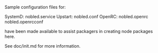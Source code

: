 Sample configuration files for:

SystemD: nobled.service
Upstart: nobled.conf
OpenRC:  nobled.openrc
         nobled.openrcconf

have been made available to assist packagers in creating node packages here.

See doc/init.md for more information.
